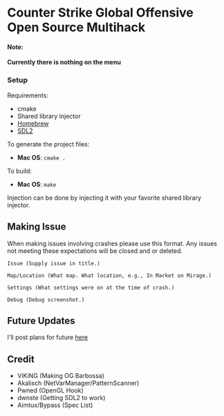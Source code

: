 # Counter Strike Global Offensive Open Source Multihack

#### Note: 
**Currently there is nothing on the menu** 

### Setup

Requirements:

* cmake
* Shared library injector 
* [Homebrew](https://brew.sh)
* [SDL2](https://www.libsdl.org/download-2.0.php)

To generate the project files:

* **Mac OS**: `cmake .`

To build:

* **Mac OS**: `make`

Injection can be done by injecting it with your favorite shared library injector.

## Making Issue
When making issues involving crashes please use this format. Any issues not meeting these expectations will be closed and or deleted.
```
Issue (Supply issue in title.)

Map/Location (What map. What location, e.g., In Market on Mirage.)

Settings (What settings were on at the time of crash.)

Debug (Debug screenshot.)
```

## Future Updates
I'll post plans for future [here](https://github.com/sonicrules11/Barbossa/issues/28)

## Credit

* ViKiNG (Making OG Barbossa)
* Akalisch (NetVarManager/PatternScanner)
* Pwned (OpenGL Hook)
* dwnste (Getting SDL2 to work)
* Aimtux/Bypass (Spec List)
